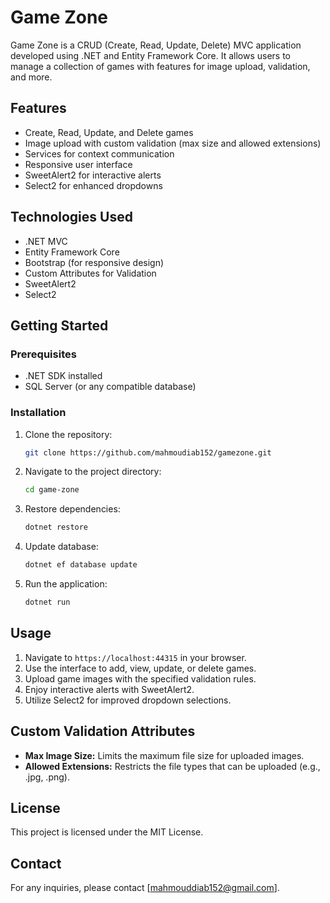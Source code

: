 # Game Zone

Game Zone is a CRUD (Create, Read, Update, Delete) MVC application developed using .NET and Entity Framework Core. It allows users to manage a collection of games with features for image upload, validation, and more.

## Features
- Create, Read, Update, and Delete games
- Image upload with custom validation (max size and allowed extensions)
- Services for context communication
- Responsive user interface
- SweetAlert2 for interactive alerts
- Select2 for enhanced dropdowns

## Technologies Used
- .NET MVC
- Entity Framework Core
- Bootstrap (for responsive design)
- Custom Attributes for Validation
- SweetAlert2
- Select2

## Getting Started

### Prerequisites
- .NET SDK installed
- SQL Server (or any compatible database)

### Installation
1. Clone the repository:
   ```bash
   git clone https://github.com/mahmoudiab152/gamezone.git
   ```
2. Navigate to the project directory:
   ```bash
   cd game-zone
   ```
3. Restore dependencies:
   ```bash
   dotnet restore
   ```
4. Update database:
   ```bash
   dotnet ef database update
   ```
5. Run the application:
   ```bash
   dotnet run
   ```

## Usage
1. Navigate to `https://localhost:44315` in your browser.
2. Use the interface to add, view, update, or delete games.
3. Upload game images with the specified validation rules.
4. Enjoy interactive alerts with SweetAlert2.
5. Utilize Select2 for improved dropdown selections.

## Custom Validation Attributes
- **Max Image Size:** Limits the maximum file size for uploaded images.
- **Allowed Extensions:** Restricts the file types that can be uploaded (e.g., .jpg, .png).

## License
This project is licensed under the MIT License.

## Contact
For any inquiries, please contact [mahmouddiab152@gmail.com].

